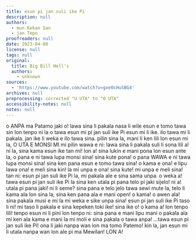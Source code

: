 ```yaml
---
title: esun pi jan suli ike Pi
description: null
authors:
  - mun Kekan San
  - jan Tepo
proofreaders: null
date: 2023-04-08
license: null
tags: null
original:
  title: Big Bill Hell's
  authors:
    - unknown
sources:
  - 'https://www.youtube.com/watch?v=gxe0cHuSBG4'
archives: null
preprocessing: corrected "U UTA" to "O UTA"
accessibility-notes: null
notes: null
---
```


o ANPA ma Patamo jaki o!
lawa sina li pakala nasa
li wile esun e tomo tawa sin lon tenpo ni la
o tawa esun mi pi jan suli ike Pi
esun mi li ike.
ilo tawa mi li pakala.
jan ike li weka e ilo tawa sina.
pilin sina la, mani li ken lili lon esun mi la,
O UTA E MONSI MI
mi pilin wawa e ni:
lawa sina li pakala suli li sona lili a!
ni la, sina kama esun ike tan mi!
lon a!
sina lukin e mani pona lon esun ante la,
o pana e ni tawa lupa monsi sina!
sina kute pona!
o pana WAWA e ni tawa lupa monsi sina!
sina ken pana esun e tomo tawa sina!
o kama e ona!
e lipu lawa ona!
e meli sina kin!
la mi unpa e ona!
sina kute!
mi unpa e meli sina!
tan ni: esun pi jan suli ike Pi la,
mi pakala ale e sina sama unpa.
o weka a!
tawa esun pi jan suli ike Pi
la sina ken utala pi pana telo pi jaki sijelo!
ni a! utala pi pana jaki!
ni li seme?
sina pana e telo jelo tawa sewi mute la,
telo li kama ala lon sina la,
sina ken pana ala e mani open!
o kama! o awen ala!
sina pakala musi e mi la
mi weka e sike unpa sina!
esun pi jan suli ike Pi taso li ni!
mi taso li pakala e sina kepeken toki ike!
sina ike o!
o kama a! lon tenpo lili!
tenpo esun ni li pini lon tenpo ni:
sina pana e mani
lipu mani o pakala ala
mi ken ala kama e mani la
mi moli e sina pakala
o tawa anpa!
...tawa esun pi jan suli ike Pi!
ona li jaki nanpa wan lon ma tomo Patemo!
kin la, jan esun mi li utala nanpa wan lon ale pi ma Mewilan!
LON A!
